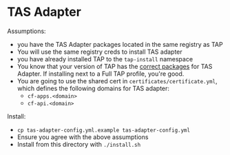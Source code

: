  # TAS Adapter

Assumptions:
 - you have the TAS Adapter packages located in the same registry as TAP
 - You will use the same registry creds to install TAS adapter
 - you have already installed TAP to the `tap-install` namespace
 - You know that your version of TAP has the [correct packages](https://docs.vmware.com/en/Application-Service-Adapter-for-VMware-Tanzu-Application-Platform/1.1/tas-adapter/install-prerequisites.html) for TAS Adapter.  If installing next to a Full TAP profile, you're good. 
 - You are going to use the shared cert in `certificates/certificate.yml`, which defines the following domains for TAS adapter:
     - `cf-apps.<domain>`
     - `cf-api.<domain>`

Install:
 - `cp tas-adapter-config.yml.example tas-adapter-config.yml`
 - Ensure you agree with the above assumptions
 - Install from this directory with `./install.sh`